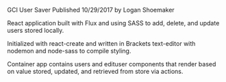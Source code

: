 GCI User Saver
Published 10/29/2017 by Logan Shoemaker

React application built with Flux and using SASS to add, delete, and update users stored locally.

Initialized with react-create and written in Brackets text-editor with nodemon and node-sass to compile styling.

Container app contains users and edituser components that render based on value stored, updated, and retrieved from store via actions.
